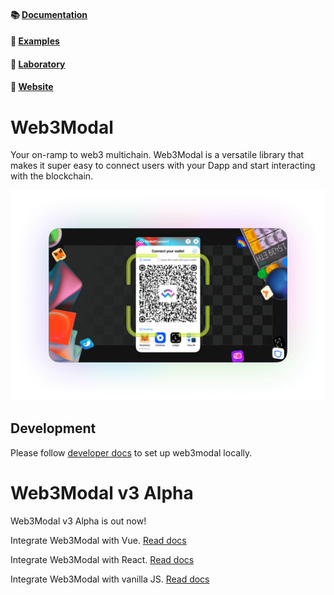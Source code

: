 #### 📚 [Documentation](https://docs.walletconnect.com/2.0/web3modal/about)

#### 🔎 [Examples](https://github.com/WalletConnect/web3modal-examples)

#### 🧪 [Laboratory](https://lab.web3modal.com)

#### 🔗 [Website](https://web3modal.com)

# Web3Modal

Your on-ramp to web3 multichain. Web3Modal is a versatile library that makes it super easy to connect users with your Dapp and start interacting with the blockchain.

<p align="center">
  <img src="./.github/assets/header.png" alt="" border="0">
</p>

## Development

Please follow [developer docs](./.github/docs/development.md) to set up web3modal locally.

# Web3Modal v3 Alpha

Web3Modal v3 Alpha is out now!

Integrate Web3Modal with Vue. [Read docs](https://docs.walletconnect.com/2.0/web3modal/v3/vue)

Integrate Web3Modal with React. [Read docs](https://docs.walletconnect.com/2.0/web3modal/v3/react)

Integrate Web3Modal with vanilla JS. [Read docs](https://docs.walletconnect.com/2.0/web3modal/v3/html)